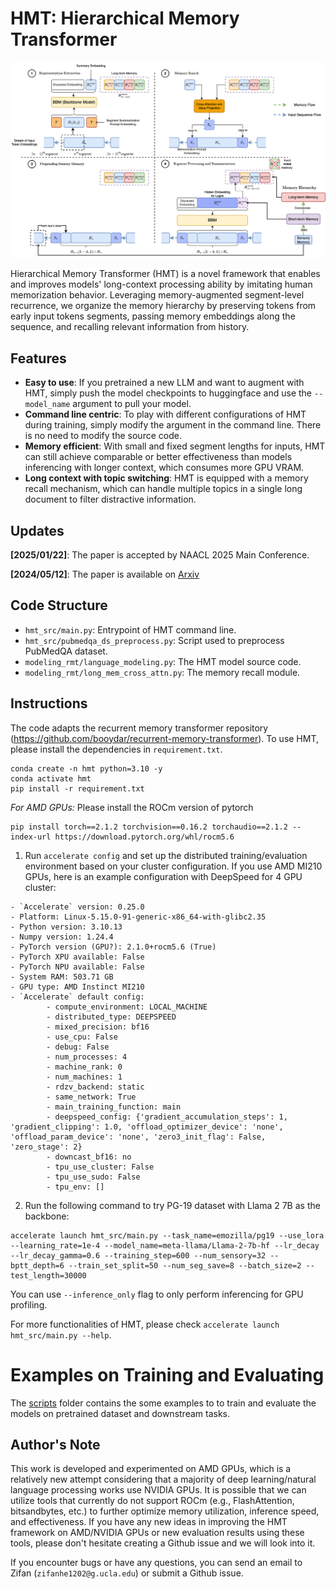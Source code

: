 # HMT: Hierarchical Memory Transformer

![hmt](/img/hmt_flow_v2.png)

Hierarchical Memory Transformer (HMT) is a novel framework that enables and improves models' long-context processing ability by imitating human memorization behavior. Leveraging memory-augmented segment-level recurrence, we organize the memory hierarchy by preserving tokens from early input tokens segments, passing memory embeddings along the sequence, and recalling relevant information from history.

## Features

- **Easy to use**: If you pretrained a new LLM and want to augment with HMT, simply push the model checkpoints to huggingface and use the `--model_name` argument to pull your model. 
- **Command line centric**: To play with different configurations of HMT during training, simply modify the argument in the command line. There is no need to modify the source code.
- **Memory efficient**: With small and fixed segment lengths for inputs, HMT can still achieve comparable or better effectiveness than models inferencing with longer context, which consumes more GPU VRAM.
- **Long context with topic switching**: HMT is equipped with a memory recall mechanism, which can handle multiple topics in a single long document to filter distractive information.

## Updates
**[2025/01/22]**: The paper is accepted by NAACL 2025 Main Conference.

**[2024/05/12]**: The paper is available on [Arxiv](https://arxiv.org/abs/2405.06067)

## Code Structure

- `hmt_src/main.py`: Entrypoint of HMT command line.
- `hmt_src/pubmedqa_ds_preprocess.py`: Script used to preprocess PubMedQA dataset.
- `modeling_rmt/language_modeling.py`: The HMT model source code.
- `modeling_rmt/long_mem_cross_attn.py`: The memory recall module.


## Instructions
The code adapts the recurrent memory transformer repository (https://github.com/booydar/recurrent-memory-transformer). To use HMT, please install the dependencies in `requirement.txt`.

```
conda create -n hmt python=3.10 -y
conda activate hmt
pip install -r requirement.txt
```

*For AMD GPUs:* Please install the ROCm version of pytorch
```
pip install torch==2.1.2 torchvision==0.16.2 torchaudio==2.1.2 --index-url https://download.pytorch.org/whl/rocm5.6
```


1. Run `accelerate config` and set up the distributed training/evaluation environment based on your cluster configuration. If you use AMD MI210 GPUs, here is an example configuration with DeepSpeed for 4 GPU cluster:
```
- `Accelerate` version: 0.25.0
- Platform: Linux-5.15.0-91-generic-x86_64-with-glibc2.35
- Python version: 3.10.13
- Numpy version: 1.24.4
- PyTorch version (GPU?): 2.1.0+rocm5.6 (True)
- PyTorch XPU available: False
- PyTorch NPU available: False
- System RAM: 503.71 GB
- GPU type: AMD Instinct MI210
- `Accelerate` default config:
        - compute_environment: LOCAL_MACHINE
        - distributed_type: DEEPSPEED
        - mixed_precision: bf16
        - use_cpu: False
        - debug: False
        - num_processes: 4
        - machine_rank: 0
        - num_machines: 1
        - rdzv_backend: static
        - same_network: True
        - main_training_function: main
        - deepspeed_config: {'gradient_accumulation_steps': 1, 'gradient_clipping': 1.0, 'offload_optimizer_device': 'none', 'offload_param_device': 'none', 'zero3_init_flag': False, 'zero_stage': 2}
        - downcast_bf16: no
        - tpu_use_cluster: False
        - tpu_use_sudo: False
        - tpu_env: []
```
2. Run the following command to try PG-19 dataset with Llama 2 7B as the backbone:
```
accelerate launch hmt_src/main.py --task_name=emozilla/pg19 --use_lora --learning_rate=1e-4 --model_name=meta-llama/Llama-2-7b-hf --lr_decay --lr_decay_gamma=0.6 --training_step=600 --num_sensory=32 --bptt_depth=6 --train_set_split=50 --num_seg_save=8 --batch_size=2 --test_length=30000
```
You can use `--inference_only` flag to only perform inferencing for GPU profiling.

For more functionalities of HMT, please check `accelerate launch hmt_src/main.py --help`.

# Examples on Training and Evaluating
The [scripts](./scripts/README.md) folder contains the some examples to to train and evaluate the models on pretrained dataset and downstream tasks. 

## Author's Note

This work is developed and experimented on AMD GPUs, which is a relatively new attempt considering that a majority of deep learning/natural language processing works use NVIDIA GPUs. It is possible that we can utilize tools that currently do not support ROCm (e.g., FlashAttention, bitsandbytes, etc.) to further optimize memory utilization, inference speed, and effectiveness. If you have any new ideas in improving the HMT framework on AMD/NVIDIA GPUs or new evaluation results using these tools, please don't hesitate creating a Github issue and we will look into it.

If you encounter bugs or have any questions, you can send an email to Zifan (`zifanhe1202@g.ucla.edu`) or submit a Github issue.
